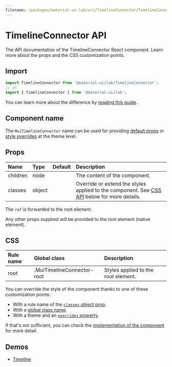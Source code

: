```yaml
---
filename: /packages/material-ui-lab/src/TimelineConnector/TimelineConnector.js
---
```


<!--- This documentation is automatically generated, do not try to edit it. -->

# TimelineConnector API

<p class="description">The API documentation of the TimelineConnector React component. Learn more about the props and the CSS customization points.</p>

## Import

```js
import TimelineConnector from '@material-ui/lab/TimelineConnector';
// or
import { TimelineConnector } from '@material-ui/lab';
```

You can learn more about the difference by [reading this guide](/guides/minimizing-bundle-size/).



## Component name

The `MuiTimelineConnector` name can be used for providing [default props](/customization/globals/#default-props) or [style overrides](/customization/globals/#css) at the theme level.

## Props

| Name | Type | Default | Description |
|:-----|:-----|:--------|:------------|
| <span class="prop-name">children</span> | <span class="prop-type">node</span> |  | The content of the component. |
| <span class="prop-name">classes</span> | <span class="prop-type">object</span> |  | Override or extend the styles applied to the component. See [CSS API](#css) below for more details. |

The `ref` is forwarded to the root element.

Any other props supplied will be provided to the root element (native element).

## CSS

| Rule name | Global class | Description |
|:-----|:-------------|:------------|
| <span class="prop-name">root</span> | <span class="prop-name">.MuiTimelineConnector-root</span> | Styles applied to the root element.

You can override the style of the component thanks to one of these customization points:

- With a rule name of the [`classes` object prop](/customization/components/#overriding-styles-with-classes).
- With a [global class name](/customization/components/#overriding-styles-with-global-class-names).
- With a theme and an [`overrides` property](/customization/globals/#css).

If that's not sufficient, you can check the [implementation of the component](https://github.com/mui-org/material-ui/blob/next/packages/material-ui-lab/src/TimelineConnector/TimelineConnector.js) for more detail.

## Demos

- [Timeline](/components/timeline/)

